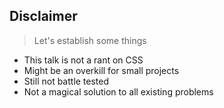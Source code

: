 ## Disclaimer

> Let's establish some things

- This talk is not a rant on CSS
- Might be an overkill for small projects
- Still not battle tested
- Not a magical solution to all existing problems
